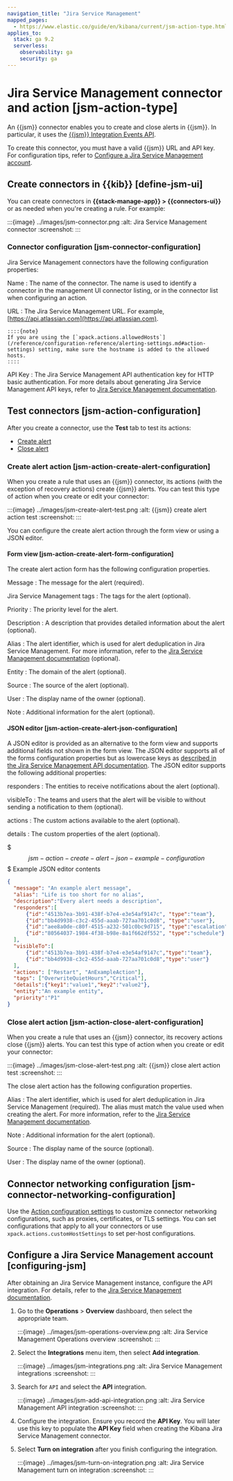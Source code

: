 ```yaml
---
navigation_title: "Jira Service Management"
mapped_pages:
  - https://www.elastic.co/guide/en/kibana/current/jsm-action-type.html
applies_to:
  stack: ga 9.2
  serverless:
    observability: ga
    security: ga
---
```


# Jira Service Management connector and action [jsm-action-type]

An {{jsm}} connector enables you to create and close alerts in {{jsm}}. In particular, it uses the [{{jsm}} Integration Events API](https://developer.atlassian.com/cloud/jira/service-desk-ops/rest/v1/api-group-integration-events/#api-group-integration-events).

To create this connector, you must have a valid {{jsm}} URL and API key. For configuration tips, refer to [Configure a Jira Service Management account](#configuring-jsm).

## Create connectors in {{kib}} [define-jsm-ui]

You can create connectors in **{{stack-manage-app}} > {{connectors-ui}}** or as needed when you're creating a rule. For example:

:::{image} ../images/jsm-connector.png
:alt: Jira Service Management connector
:screenshot:
:::

### Connector configuration [jsm-connector-configuration]

Jira Service Management connectors have the following configuration properties:

Name
:   The name of the connector. The name is used to identify a connector in the management UI connector listing, or in the connector list when configuring an action.

URL
:   The Jira Service Management URL. For example, [https://api.atlassian.com](https://api.atlassian.com).

    ::::{note}
    If you are using the [`xpack.actions.allowedHosts`](/reference/configuration-reference/alerting-settings.md#action-settings) setting, make sure the hostname is added to the allowed hosts.
    ::::

API Key
:   The Jira Service Management API authentication key for HTTP basic authentication. For more details about generating Jira Service Management API keys, refer to [Jira Service Management documentation](https://support.atlassian.com/jira-service-management-cloud/docs/set-up-an-api-integration/#Set-up-the-integration).

## Test connectors [jsm-action-configuration]

After you create a connector, use the **Test** tab to test its actions:

* [Create alert](#jsm-action-create-alert-configuration)
* [Close alert](#jsm-action-close-alert-configuration)

### Create alert action [jsm-action-create-alert-configuration]

When you create a rule that uses an {{jsm}} connector, its actions (with the exception of recovery actions) create {{jsm}} alerts. You can test this type of action when you create or edit your connector:

:::{image} ../images/jsm-create-alert-test.png
:alt: {{jsm}} create alert action test
:screenshot:
:::

You can configure the create alert action through the form view or using a JSON editor.

#### Form view [jsm-action-create-alert-form-configuration]

The create alert action form has the following configuration properties.

Message
:   The message for the alert (required).

Jira Service Management tags
:   The tags for the alert (optional).

Priority
:   The priority level for the alert.

Description
:   A description that provides detailed information about the alert (optional).

Alias
:   The alert identifier, which is used for alert deduplication in Jira Service Management. For more information, refer to the [Jira Service Management documentation](https://support.atlassian.com/jira-service-management-cloud/docs/what-is-alert-deduplication/) (optional).

Entity
:   The domain of the alert (optional).

Source
:   The source of the alert (optional).

User
:   The display name of the owner (optional).

Note
:   Additional information for the alert (optional).

#### JSON editor [jsm-action-create-alert-json-configuration]

A JSON editor is provided as an alternative to the form view and supports additional fields not shown in the form view. The JSON editor supports all of the forms configuration properties but as lowercase keys as [described in the Jira Service Management API documentation](https://developer.atlassian.com/cloud/jira/service-desk-ops/rest/v1/api-group-integration-events/#api-jsm-ops-integration-v2-alerts-post). The JSON editor supports the following additional properties:

responders
:   The entities to receive notifications about the alert (optional).

visibleTo
:   The teams and users that the alert will be visible to without sending a notification to them (optional).

actions
:   The custom actions available to the alert (optional).

details
:   The custom properties of the alert (optional).

$$$jsm-action-create-alert-json-example-configuration$$$
Example JSON editor contents

```json
{
  "message": "An example alert message",
  "alias": "Life is too short for no alias",
  "description":"Every alert needs a description",
  "responders":[
      {"id":"4513b7ea-3b91-438f-b7e4-e3e54af9147c", "type":"team"},
      {"id":"bb4d9938-c3c2-455d-aaab-727aa701c0d8", "type":"user"},
      {"id":"aee8a0de-c80f-4515-a232-501c0bc9d715", "type":"escalation"},
      {"id":"80564037-1984-4f38-b98e-8a1f662df552", "type":"schedule"}
  ],
  "visibleTo":[
      {"id":"4513b7ea-3b91-438f-b7e4-e3e54af9147c","type":"team"},
      {"id":"bb4d9938-c3c2-455d-aaab-727aa701c0d8","type":"user"}
  ],
  "actions": ["Restart", "AnExampleAction"],
  "tags": ["OverwriteQuietHours","Critical"],
  "details":{"key1":"value1","key2":"value2"},
  "entity":"An example entity",
  "priority":"P1"
}
```

### Close alert action [jsm-action-close-alert-configuration]

When you create a rule that uses an {{jsm}} connector, its recovery actions close {{jsm}} alerts. You can test this type of action when you create or edit your connector:

:::{image} ../images/jsm-close-alert-test.png
:alt: {{jsm}} close alert action test
:screenshot:
:::

The close alert action has the following configuration properties.

Alias
:   The alert identifier, which is used for alert deduplication in Jira Service Management (required). The alias must match the value used when creating the alert. For more information, refer to the [Jira Service Management documentation](https://support.atlassian.com/jira-service-management-cloud/docs/what-is-alert-deduplication/).

Note
:   Additional information for the alert (optional).

Source
:   The display name of the source (optional).

User
:   The display name of the owner (optional).

## Connector networking configuration [jsm-connector-networking-configuration]

Use the [Action configuration settings](/reference/configuration-reference/alerting-settings.md#action-settings) to customize connector networking configurations, such as proxies, certificates, or TLS settings. You can set configurations that apply to all your connectors or use `xpack.actions.customHostSettings` to set per-host configurations.

## Configure a Jira Service Management account [configuring-jsm]

After obtaining an Jira Service Management instance, configure the API integration. For details, refer to the [Jira Service Management documentation](https://support.atlassian.com/jira-service-management-cloud/docs/set-up-an-api-integration/#Set-up-the-integration).

1. Go to the **Operations** > **Overview** dashboard, then select the appropriate team.

   :::{image} ../images/jsm-operations-overview.png
   :alt: Jira Service Management Operations overview
   :screenshot:
   :::

2. Select the **Integrations** menu item, then select **Add integration**.

   :::{image} ../images/jsm-integrations.png
   :alt: Jira Service Management integrations
   :screenshot:
   :::

3. Search for `API` and select the **API** integration.

   :::{image} ../images/jsm-add-api-integration.png
   :alt: Jira Service Management API integration
   :screenshot:
   :::

4. Configure the integration. Ensure you record the **API Key**. You will later use this key to populate the **API Key** field when creating the Kibana Jira Service Management connector. 

5. Select **Turn on integration** after you finish configuring the integration.

   :::{image} ../images/jsm-turn-on-integration.png
   :alt: Jira Service Management turn on integration
   :screenshot:
   :::
